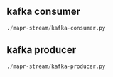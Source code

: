 
## kafka consumer
```python
./mapr-stream/kafka-consumer.py
```


## kafka producer
```python
./mapr-stream/kafka-producer.py
```

